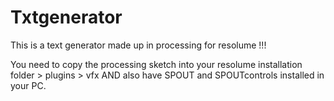 # Txtgenerator

This is a text generator made up in processing for resolume !!! 

You need to copy the processing sketch into your resolume installation folder > plugins > vfx AND also have SPOUT and SPOUTcontrols installed in your PC.
